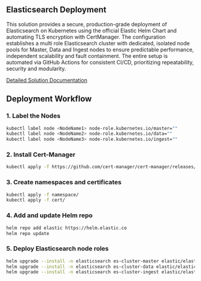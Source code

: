 ## Elasticsearch Deployment

This solution provides a secure, production-grade deployment of Elasticsearch on Kubernetes using the official Elastic Helm Chart and automating TLS encryption with CertManager. The configuration establishes a multi role Elasticsearch cluster with dedicated, isolated node pools for Master, Data and Ingest nodes to ensure predictable performance, independent scalability and fault containment. The entire setup is automated via GitHub Actions for consistent CI/CD, prioritizing repeatability, security and modularity.

[Detailed Solution Documentation](https://github.com/hknerts/elasticsearch/blob/main/SOLUTION.md)

## Deployment Workflow

### 1. Label the Nodes

```bash
kubectl label node <NodeName1> node-role.kubernetes.io/master=""
kubectl label node <NodeName2> node-role.kubernetes.io/data=""
kubectl label node <NodeName3> node-role.kubernetes.io/ingest=""
```

### 2. Install Cert-Manager

```bash
kubectl apply -f https://github.com/cert-manager/cert-manager/releases/download/v1.19.1/cert-manager.yaml
```

### 3. Create namespaces and certificates

```bash
kubectl apply -f namespace/
kubectl apply -f cert/
```

### 4. Add and update Helm repo

```bash
helm repo add elastic https://helm.elastic.co
helm repo update
```
### 5. Deploy Elasticsearch node roles

```bash
helm upgrade --install -n elasticsearch es-cluster-master elastic/elasticsearch -f values/master-values.yaml
helm upgrade --install -n elasticsearch es-cluster-data elastic/elasticsearch -f values/data-values.yaml
helm upgrade --install -n elasticsearch es-cluster-ingest elastic/elasticsearch -f values/ingest-values.yaml
```

